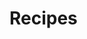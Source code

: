 <link rel="stylesheet" href="css/custom.css">
<link rel="stylesheet" href="css/star-background.css">
<link rel="stylesheet" href="css/night-sky.css">

  <div class="sky">
    <div class="stars"></div>
    <div class="stars-cross"></div>
    <div class="stars-cross-aux"></div>
    <div class="night">
      <!-- shooting stars will be injected via JS -->
    </div>
  </div>

# Recipes
